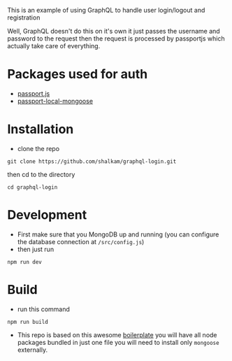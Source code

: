 This is an example of using GraphQL to handle user login/logout and registration

Well, GraphQL doesn't do this on it's own it just passes the username and password to the request then the request is processed by passportjs which actually take care of everything.

# Packages used for auth
- [passport.js](https://github.com/jaredhanson/passport)
- [passport-local-mongoose](https://github.com/saintedlama/passport-local-mongoose)

# Installation
- clone the repo
```
git clone https://github.com/shalkam/graphql-login.git
```
then cd to the directory
```
cd graphql-login
```

# Development
- First make sure that you MongoDB up and running (you can configure the database connection at `/src/config.js`)
- then just run
```
npm run dev
```

# Build
- run this command
```
npm run build
```
- This repo is based on this awesome [boilerplate](https://github.com/jlongster/backend-with-webpack/) you will have all node packages bundled in just one file you will need to install only `mongoose` externally.
